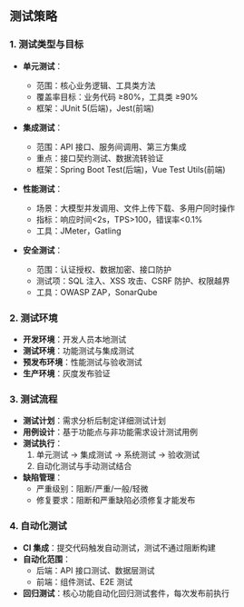 ## 测试策略

### 1. 测试类型与目标

- **单元测试**：

  - 范围：核心业务逻辑、工具类方法
  - 覆盖率目标：业务代码 ≥80%，工具类 ≥90%
  - 框架：JUnit 5(后端)，Jest(前端)

- **集成测试**：

  - 范围：API 接口、服务间调用、第三方集成
  - 重点：接口契约测试、数据流转验证
  - 框架：Spring Boot Test(后端)，Vue Test Utils(前端)

- **性能测试**：

  - 场景：大模型并发调用、文件上传下载、多用户同时操作
  - 指标：响应时间<2s，TPS>100，错误率<0.1%
  - 工具：JMeter，Gatling

- **安全测试**：
  - 范围：认证授权、数据加密、接口防护
  - 测试项：SQL 注入、XSS 攻击、CSRF 防护、权限越界
  - 工具：OWASP ZAP，SonarQube

### 2. 测试环境

- **开发环境**：开发人员本地测试
- **测试环境**：功能测试与集成测试
- **预发布环境**：性能测试与验收测试
- **生产环境**：灰度发布验证

### 3. 测试流程

- **测试计划**：需求分析后制定详细测试计划
- **用例设计**：基于功能点与非功能需求设计测试用例
- **测试执行**：
  1. 单元测试 → 集成测试 → 系统测试 → 验收测试
  2. 自动化测试与手动测试结合
- **缺陷管理**：
  - 严重级别：阻断/严重/一般/轻微
  - 修复要求：阻断和严重缺陷必须修复才能发布

### 4. 自动化测试

- **CI 集成**：提交代码触发自动测试，测试不通过阻断构建
- **自动化范围**：
  - 后端：API 接口测试、数据层测试
  - 前端：组件测试、E2E 测试
- **回归测试**：核心功能自动化回归测试套件，每次发布前执行
